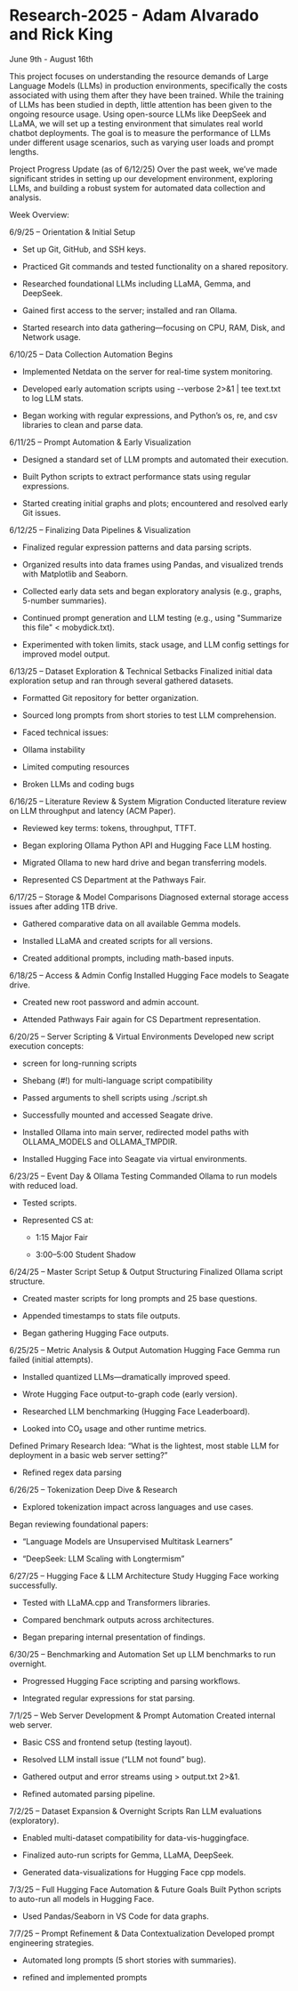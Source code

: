 # Research-2025 - Adam Alvarado and Rick King
June 9th - August 16th

This project focuses on understanding the resource demands of Large Language Models (LLMs) in production environments, specifically the costs associated with using them after they have been trained. While the training of LLMs has been studied in depth, little attention has been given to the ongoing resource usage. Using open-source LLMs like DeepSeek and LLaMA, we will set up a testing environment that simulates real world chatbot deployments. The goal is to measure the performance of LLMs under different usage scenarios, such as varying user loads and prompt lengths.

Project Progress Update (as of 6/12/25)
Over the past week, we’ve made significant strides in setting up our development environment, exploring LLMs, and building a robust system for automated data collection and analysis.

Week Overview:

6/9/25 – Orientation & Initial Setup

- Set up Git, GitHub, and SSH keys.

- Practiced Git commands and tested functionality on a shared repository.

- Researched foundational LLMs including LLaMA, Gemma, and DeepSeek.

- Gained first access to the server; installed and ran Ollama.

- Started research into data gathering—focusing on CPU, RAM, Disk, and Network usage.

6/10/25 – Data Collection Automation Begins

- Implemented Netdata on the server for real-time system monitoring.

- Developed early automation scripts using --verbose 2>&1 | tee text.txt to log LLM stats.

- Began working with regular expressions, and Python’s os, re, and csv libraries to clean and parse data.

6/11/25 – Prompt Automation & Early Visualization

- Designed a standard set of LLM prompts and automated their execution.

- Built Python scripts to extract performance stats using regular expressions.

- Started creating initial graphs and plots; encountered and resolved early Git issues.

6/12/25 – Finalizing Data Pipelines & Visualization

- Finalized regular expression patterns and data parsing scripts.

- Organized results into data frames using Pandas, and visualized trends with Matplotlib and Seaborn.

- Collected early data sets and began exploratory analysis (e.g., graphs, 5-number summaries).

- Continued prompt generation and LLM testing (e.g., using "Summarize this file" < mobydick.txt).

- Experimented with token limits, stack usage, and LLM config settings for improved model output.

6/13/25 – Dataset Exploration & Technical Setbacks
Finalized initial data exploration setup and ran through several gathered datasets.

- Formatted Git repository for better organization.

- Sourced long prompts from short stories to test LLM comprehension.

- Faced technical issues:

- Ollama instability

- Limited computing resources

- Broken LLMs and coding bugs

6/16/25 – Literature Review & System Migration
Conducted literature review on LLM throughput and latency (ACM Paper).

- Reviewed key terms: tokens, throughput, TTFT.

- Began exploring Ollama Python API and Hugging Face LLM hosting.

- Migrated Ollama to new hard drive and began transferring models.

- Represented CS Department at the Pathways Fair.

6/17/25 – Storage & Model Comparisons
Diagnosed external storage access issues after adding 1TB drive.

- Gathered comparative data on all available Gemma models.

- Installed LLaMA and created scripts for all versions.

- Created additional prompts, including math-based inputs.

6/18/25 – Access & Admin Config
Installed Hugging Face models to Seagate drive.

- Created new root password and admin account.

- Attended Pathways Fair again for CS Department representation.

6/20/25 – Server Scripting & Virtual Environments
Developed new script execution concepts:

- screen for long-running scripts

- Shebang (#!) for multi-language script compatibility

- Passed arguments to shell scripts using ./script.sh <model>

- Successfully mounted and accessed Seagate drive.

- Installed Ollama into main server, redirected model paths with OLLAMA_MODELS and OLLAMA_TMPDIR.

- Installed Hugging Face into Seagate via virtual environments.

6/23/25 – Event Day & Ollama Testing
Commanded Ollama to run models with reduced load.

- Tested scripts.

- Represented CS at:

  - 1:15 Major Fair

  - 3:00–5:00 Student Shadow

6/24/25 – Master Script Setup & Output Structuring
Finalized Ollama script structure.

- Created master scripts for long prompts and 25 base questions.

- Appended timestamps to stats file outputs.

- Began gathering Hugging Face outputs.

6/25/25 – Metric Analysis & Output Automation
Hugging Face Gemma run failed (initial attempts).

- Installed quantized LLMs—dramatically improved speed.

- Wrote Hugging Face output-to-graph code (early version).

- Researched LLM benchmarking (Hugging Face Leaderboard).

- Looked into CO₂ usage and other runtime metrics.

Defined Primary Research Idea:
“What is the lightest, most stable LLM for deployment in a basic web server setting?”

- Refined regex data parsing

6/26/25 – Tokenization Deep Dive & Research

- Explored tokenization impact across languages and use cases.

Began reviewing foundational papers:

  - “Language Models are Unsupervised Multitask Learners”

  - “DeepSeek: LLM Scaling with Longtermism”

6/27/25 – Hugging Face & LLM Architecture Study
Hugging Face working successfully.

- Tested with LLaMA.cpp and Transformers libraries.

- Compared benchmark outputs across architectures.

- Began preparing internal presentation of findings.

6/30/25 – Benchmarking and Automation
Set up LLM benchmarks to run overnight.

- Progressed Hugging Face scripting and parsing workflows.

- Integrated regular expressions for stat parsing.

7/1/25 – Web Server Development & Prompt Automation
Created internal web server.

- Basic CSS and frontend setup (testing layout).

- Resolved LLM install issue (“LLM not found” bug).

- Gathered output and error streams using > output.txt 2>&1.

- Refined automated parsing pipeline.

7/2/25 – Dataset Expansion & Overnight Scripts
Ran LLM evaluations (exploratory).

- Enabled multi-dataset compatibility for data-vis-huggingface.

- Finalized auto-run scripts for Gemma, LLaMA, DeepSeek.

- Generated data-visualizations for Hugging Face cpp models.

7/3/25 – Full Hugging Face Automation & Future Goals
Built Python scripts to auto-run all models in Hugging Face.

- Used Pandas/Seaborn in VS Code for data graphs.

7/7/25 – Prompt Refinement & Data Contextualization
Developed prompt engineering strategies.

- Automated long prompts (5 short stories with summaries).

- refined and implemented prompts
 
